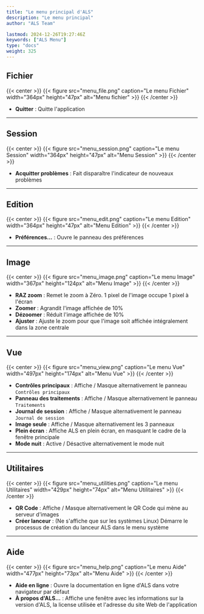```yaml
---
title: "Le menu principal d'ALS"
description: "Le menu principal"
author: "ALS Team"

lastmod: 2024-12-26T19:27:46Z
keywords: ["ALS Menu"]
type: "docs"
weight: 325
---
```


## Fichier

{{< center >}}
{{< figure src="menu_file.png" 
    caption="Le menu Fichier" 
    width="364px" 
    height="47px" 
    alt="Menu fichier" >}}
{{< /center >}}

- **Quitter** : Quitte l'application

---

## Session

{{< center >}}
{{< figure src="menu_session.png" 
    caption="Le menu Session" 
    width="364px" 
    height="47px" 
    alt="Menu Session" >}}
{{< /center >}}

- **Acquitter problèmes** : Fait disparaître l'indicateur de nouveaux problèmes 

---

## Edition

{{< center >}}
{{< figure src="menu_edit.png" 
    caption="Le menu Edition" 
    width="364px" 
    height="47px" 
    alt="Menu Edition" >}}
{{< /center >}}

- **Préférences...** : Ouvre le panneau des préférences

---

## Image

{{< center >}}
{{< figure src="menu_image.png" 
    caption="Le menu Image" 
    width="367px" 
    height="124px" 
    alt="Menu Image" >}}
{{< /center >}}

- **RAZ zoom** : Remet le zoom à Zéro. 1 pixel de l'image occupe 1 pixel à l'écran
- **Zoomer** : Agrandit l'image affichée de 10%
- **Dézoomer** : Réduit l'image affichée de 10%
- **Ajuster** : Ajuste le zoom pour que l'image soit affichée intégralement dans la zone centrale

---

## Vue

{{< center >}}
{{< figure src="menu_view.png" 
    caption="Le menu Vue" 
    width="497px" 
    height="174px" 
    alt="Menu Vue" >}}
{{< /center >}}

- **Contrôles principaux** : Affiche / Masque alternativement le panneau `Contrôles principaux`
- **Panneau des traitements** : Affiche / Masque alternativement le panneau `Traitements`
- **Journal de session** : Affiche / Masque alternativement le panneau `Journal de session`
- **Image seule** : Affiche / Masque alternativement les 3 panneaux
- **Plein écran** : Affiche ALS en plein écran, en masquant le cadre de la fenêtre principale
- **Mode nuit** : Active / Désactive alternativement le mode nuit

---

## Utilitaires

{{< center >}}
{{< figure src="menu_utilities.png" 
    caption="Le menu Utilitaires" 
    width="429px" 
    height="74px" 
    alt="Menu Utilitaires" >}}
{{< /center >}}

- **QR Code** : Affiche / Masque alternativement le QR Code qui mène au serveur d'images
- **Créer lanceur** : (Ne s'affiche que sur les systèmes Linux) Démarre le processus de création du lanceur ALS dans le menu système

---

## Aide

{{< center >}}
{{< figure src="menu_help.png" 
    caption="Le menu Aide" 
    width="477px" 
    height="73px" 
    alt="Menu Aide" >}}
{{< /center >}}

- **Aide en ligne** : Ouvre la documentation en ligne d'ALS dans votre navigateur par défaut
- **À propos d'ALS...** : Affiche une fenêtre avec les informations sur la version d'ALS, la license utilisée et 
l'adresse du site Web de l'application